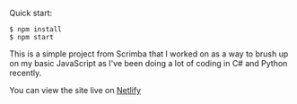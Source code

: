 Quick start:

```
$ npm install
$ npm start
```

This is a simple project from Scrimba that I worked on as a way to brush up on my basic JavaScript as I've been doing a lot of coding in C# and Python recently.

You can view the site live on [Netlify]()
